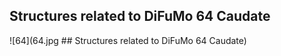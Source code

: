 


## Structures related to DiFuMo 64 Caudate

![64](64.jpg ## Structures related to DiFuMo 64 Caudate)